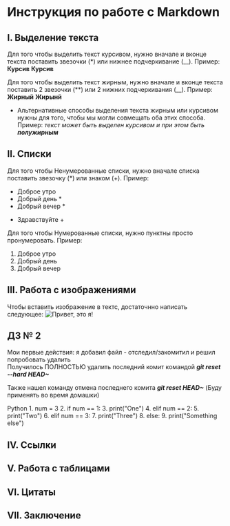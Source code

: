 # Инструкция по работе с Markdown 


## I. Выделение текста 

Для того чтобы выделить текст курсивом, нужно вначале и вконце текста поставить звезочки (*) или нижнее подчеркивание (__). Пример: **Курсив** __Курсив__

Для того чтобы выделить текст жирным, нужно вначале и вконце текста поставить 2 звезочки (**) или 2 нижних подчеркивания (__). Пример: **Жирный** __Жирынй__
* Альтернативные способы выделения текста жирным или курсивом нужны для того, чтобы мы могли совмещать оба этих способа.
Пример: _текст может быть выделен курсивом и при этом быть **полужирным**_

## II. Списки

Для того чтобы Ненумерованные списки, нужно вначале списка поставить звезочку (*) или знаком (+). Пример: 
* Доброе утро
* Добрый день *
* Добрый вечер *
+ Здравствуйте +


Для того чтобы Нумерованные списки, нужно пунктны просто пронумеровать. Пример:
1. Доброе утро
2. Добрый день
3. Добрый вечер


## III. Работа с изображениями 
Чтобы вставить изображение в тектс, достаточнно написать следующее: 
![Привет, это я!](Vachik.jpg)


## ДЗ № 2 
Мои первые действия: я добавил файл - отследил/закомитил и решил попробовать удалить   
Получилось ПОЛНОСТЬЮ удалить последний комит командой __*git reset --hard HEAD~*__

Также нашел команду отмена последнего комита *__git reset HEAD~__* (Буду применять во время домашки)

Python
    1. num = 3
    2. if num == 1:
    3.   print("One")
    4. elif num == 2:
    5.   print("Two")
    6. elif num == 3: 
    7.   print("Three")
    8. else: 
    9.   print("Something else") 
  
    
  
    
    






## IV. Ссылки 


## V. Работа с таблицами 

## VI. Цитаты

## VII. Заключение 
